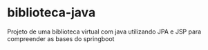 # biblioteca-java
Projeto de uma biblioteca virtual com java utilizando JPA e JSP para compreender as bases do springboot
